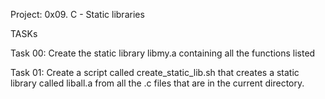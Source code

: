 Project: 0x09. C - Static libraries

TASKs

Task 00: Create the static library libmy.a containing all the functions listed

Task 01: Create a script called create_static_lib.sh that creates a static library called liball.a from all the .c files that are in the current directory.